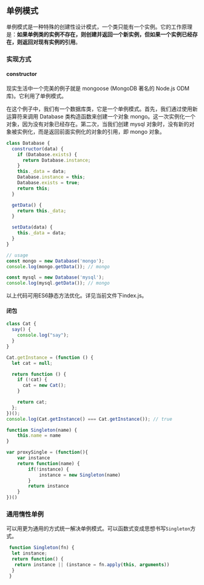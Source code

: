 ## 单例模式

单例模式是一种特殊的创建性设计模式，一个类只能有一个实例。它的工作原理是：**如果单例类的实例不存在，则创建并返回一个新实例，但如果一个实例已经存在，则返回对现有实例的引用**。

### 实现方式

#### constructor

现实生活中一个完美的例子就是 mongoose (MongoDB 著名的 Node.js ODM 库)。它利用了单例模式。

在这个例子中，我们有一个数据库类，它是一个单例模式。首先，我们通过使用新运算符来调用 Database 类构造函数来创建一个对象 mongo。这一次实例化一个对象，因为没有对象已经存在。第二次，当我们创建 mysql 对象时，没有新的对象被实例化，而是返回前面实例化的对象的引用，即 mongo 对象。

```js
class Database {
  constructor(data) {
    if (Database.exists) {
      return Database.instance;
    }
    this._data = data;
    Database.instance = this;
    Database.exists = true;
    return this;
  }

  getData() {
    return this._data;
  }

  setData(data) {
    this._data = data;
  }
}

// usage
const mongo = new Database('mongo');
console.log(mongo.getData()); // mongo

const mysql = new Database('mysql');
console.log(mysql.getData()); // mongo
```

以上代码可用ES6静态方法优化。详见当前文件下index.js。

#### 闭包

```js
class Cat {
  say() {
    console.log("say");
  }
}

Cat.getInstance = (function () {
  let cat = null;

  return function () {
    if (!cat) {
      cat = new Cat();
    }

    return cat;
  };
})();
console.log(Cat.getInstance() === Cat.getInstance()); // true

function Singleton(name) {
    this.name = name
}

var proxySingle = (function(){
    var instance
    return function(name) {
        if(!instance) {
            instance = new Singleton(name)
        }
        return instance
    }
})()
```

### 通用惰性单例

可以用更为通用的方式统一解决单例模式。可以函数式变成思想书写`Singleton`方式。

```js
 function Singleton(fn) {
  let instance;
  return function() {
   return instance || (instance = fn.apply(this, arguments))
  }
 }
```

